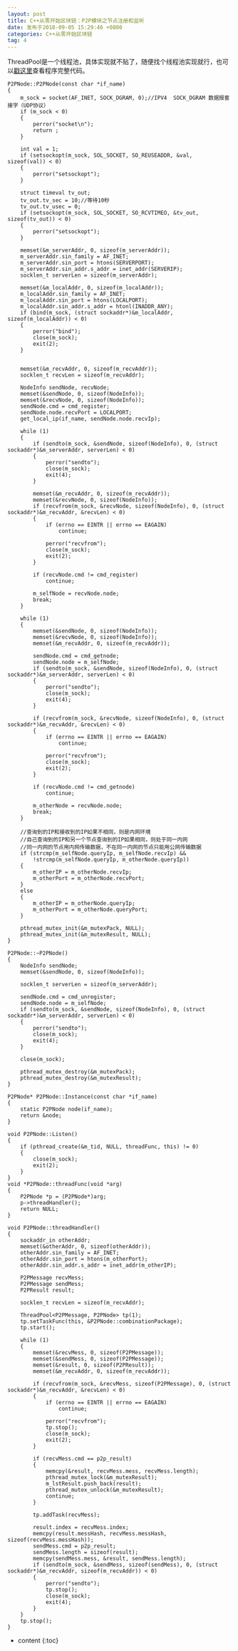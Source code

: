 ```yaml
---
layout: post
title: C++从零开始区块链：P2P模块之节点注册和监听
date: 发布于2018-09-05 15:29:46 +0800
categories: C++从零开始区块链
tag: 4
---
```


ThreadPool是一个线程池，具体实现就不贴了，随便找个线程池实现就行，也可以[戳这里](https://github.com/zhangn1989/shacoin)查看程序完整代码。

<!-- more -->

    
    
    P2PNode::P2PNode(const char *if_name)
    {
        m_sock = socket(AF_INET, SOCK_DGRAM, 0);//IPV4  SOCK_DGRAM 数据报套接字（UDP协议）  
        if (m_sock < 0)
        {
            perror("socket\n");
            return ;
        }
    
        int val = 1;
        if (setsockopt(m_sock, SOL_SOCKET, SO_REUSEADDR, &val, sizeof(val)) < 0)
        {
            perror("setsockopt");
        }
    
        struct timeval tv_out;
        tv_out.tv_sec = 10;//等待10秒
        tv_out.tv_usec = 0;
        if (setsockopt(m_sock, SOL_SOCKET, SO_RCVTIMEO, &tv_out, sizeof(tv_out)) < 0)
        {
            perror("setsockopt");
        }
    
        memset(&m_serverAddr, 0, sizeof(m_serverAddr));
        m_serverAddr.sin_family = AF_INET;
        m_serverAddr.sin_port = htons(SERVERPORT);
        m_serverAddr.sin_addr.s_addr = inet_addr(SERVERIP);
        socklen_t serverLen = sizeof(m_serverAddr);
    
        memset(&m_localAddr, 0, sizeof(m_localAddr));
        m_localAddr.sin_family = AF_INET;
        m_localAddr.sin_port = htons(LOCALPORT);
        m_localAddr.sin_addr.s_addr = htonl(INADDR_ANY);
        if (bind(m_sock, (struct sockaddr*)&m_localAddr, sizeof(m_localAddr)) < 0)
        {
            perror("bind");
            close(m_sock);
            exit(2);
        }
    
    
        memset(&m_recvAddr, 0, sizeof(m_recvAddr));
        socklen_t recvLen = sizeof(m_recvAddr);
    
        NodeInfo sendNode, recvNode;
        memset(&sendNode, 0, sizeof(NodeInfo));
        memset(&recvNode, 0, sizeof(NodeInfo));
        sendNode.cmd = cmd_register;
        sendNode.node.recvPort = LOCALPORT;
        get_local_ip(if_name, sendNode.node.recvIp);
    
        while (1)
        {
            if (sendto(m_sock, &sendNode, sizeof(NodeInfo), 0, (struct sockaddr*)&m_serverAddr, serverLen) < 0)
            {
                perror("sendto");
                close(m_sock);
                exit(4);
            }
    
            memset(&m_recvAddr, 0, sizeof(m_recvAddr));
            memset(&recvNode, 0, sizeof(NodeInfo));
            if (recvfrom(m_sock, &recvNode, sizeof(NodeInfo), 0, (struct sockaddr*)&m_recvAddr, &recvLen) < 0)
            {
                if (errno == EINTR || errno == EAGAIN)
                    continue;
    
                perror("recvfrom");
                close(m_sock);
                exit(2);
            }
    
            if (recvNode.cmd != cmd_register)
                continue;
    
            m_selfNode = recvNode.node;
            break;
        }
    
        while (1)
        {
            memset(&sendNode, 0, sizeof(NodeInfo));
            memset(&recvNode, 0, sizeof(NodeInfo));
            memset(&m_recvAddr, 0, sizeof(m_recvAddr));
    
            sendNode.cmd = cmd_getnode;
            sendNode.node = m_selfNode;
            if (sendto(m_sock, &sendNode, sizeof(NodeInfo), 0, (struct sockaddr*)&m_serverAddr, serverLen) < 0)
            {
                perror("sendto");
                close(m_sock);
                exit(4);
            }
    
            if (recvfrom(m_sock, &recvNode, sizeof(NodeInfo), 0, (struct sockaddr*)&m_recvAddr, &recvLen) < 0)
            {
                if (errno == EINTR || errno == EAGAIN)
                    continue;
    
                perror("recvfrom");
                close(m_sock);
                exit(2);
            }
    
            if (recvNode.cmd != cmd_getnode)
                continue;
    
            m_otherNode = recvNode.node;
            break;
        }
    
        //查询到的IP和接收到的IP如果不相同，则是内网环境
        //自己查询到的IP和另一个节点查询到的IP如果相同，则处于同一内网
        //同一内网的节点用内网传输数据，不在同一内网的节点只能用公网传输数据
        if (strcmp(m_selfNode.queryIp, m_selfNode.recvIp) &&
            !strcmp(m_selfNode.queryIp, m_otherNode.queryIp))
        {
            m_otherIP = m_otherNode.recvIp;
            m_otherPort = m_otherNode.recvPort;
        }
        else
        {
            m_otherIP = m_otherNode.queryIp;
            m_otherPort = m_otherNode.queryPort;
        }
    
        pthread_mutex_init(&m_mutexPack, NULL);
        pthread_mutex_init(&m_mutexResult, NULL);
    }
    
    P2PNode::~P2PNode()
    {
        NodeInfo sendNode;
        memset(&sendNode, 0, sizeof(NodeInfo));
    
        socklen_t serverLen = sizeof(m_serverAddr);
    
        sendNode.cmd = cmd_unregister;
        sendNode.node = m_selfNode;
        if (sendto(m_sock, &sendNode, sizeof(NodeInfo), 0, (struct sockaddr*)&m_serverAddr, serverLen) < 0)
        {
            perror("sendto");
            close(m_sock);
            exit(4);
        }
    
        close(m_sock);
    
        pthread_mutex_destroy(&m_mutexPack);
        pthread_mutex_destroy(&m_mutexResult);
    }
    
    P2PNode* P2PNode::Instance(const char *if_name)
    {
        static P2PNode node(if_name);
        return &node;
    }
    
    void P2PNode::Listen()
    {
        if (pthread_create(&m_tid, NULL, threadFunc, this) != 0)
        {
            close(m_sock);
            exit(2);
        }
    }
    void *P2PNode::threadFunc(void *arg)
    {
        P2PNode *p = (P2PNode*)arg;
        p->threadHandler();
        return NULL;
    }
    
    void P2PNode::threadHandler()
    {
        sockaddr_in otherAddr;
        memset(&otherAddr, 0, sizeof(otherAddr));
        otherAddr.sin_family = AF_INET;
        otherAddr.sin_port = htons(m_otherPort);
        otherAddr.sin_addr.s_addr = inet_addr(m_otherIP);
    
        P2PMessage recvMess;
        P2PMessage sendMess;
        P2PResult result;
    
        socklen_t recvLen = sizeof(m_recvAddr);
    
        ThreadPool<P2PMessage, P2PNode> tp(1);
        tp.setTaskFunc(this, &P2PNode::combinationPackage);
        tp.start();
    
        while (1)
        {
            memset(&recvMess, 0, sizeof(P2PMessage));
            memset(&sendMess, 0, sizeof(P2PMessage));
            memset(&result, 0, sizeof(P2PResult));
            memset(&m_recvAddr, 0, sizeof(m_recvAddr));
    
            if (recvfrom(m_sock, &recvMess, sizeof(P2PMessage), 0, (struct sockaddr*)&m_recvAddr, &recvLen) < 0)
            {
                if (errno == EINTR || errno == EAGAIN)
                    continue;
    
                perror("recvfrom");
                tp.stop();
                close(m_sock);
                exit(2);
            }
    
            if (recvMess.cmd == p2p_result)
            {
                memcpy(&result, recvMess.mess, recvMess.length);
                pthread_mutex_lock(&m_mutexResult);
                m_lstResult.push_back(result);
                pthread_mutex_unlock(&m_mutexResult);
                continue;
            }
    
            tp.addTask(recvMess);
    
            result.index = recvMess.index;
            memcpy(result.messHash, recvMess.messHash, sizeof(recvMess.messHash));
            sendMess.cmd = p2p_result;
            sendMess.length = sizeof(result);
            memcpy(sendMess.mess, &result, sendMess.length);
            if (sendto(m_sock, &sendMess, sizeof(sendMess), 0, (struct sockaddr*)&m_recvAddr, sizeof(m_recvAddr)) < 0)
            {
                perror("sendto");
                tp.stop();
                close(m_sock);
                exit(4);
            }
        }
        tp.stop();
    }

* content
{:toc}


